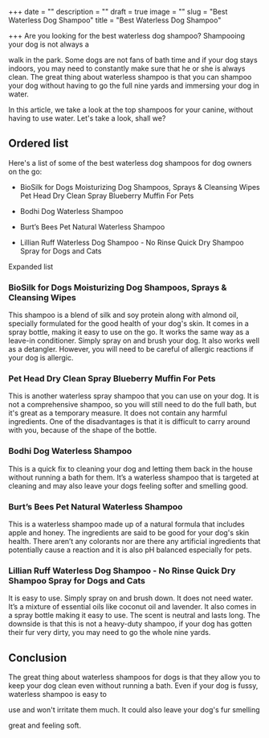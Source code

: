 +++
date = ""
description = ""
draft = true
image = ""
slug = "Best Waterless Dog Shampoo"
title = "Best Waterless Dog Shampoo"

+++
Are you looking for the best waterless dog shampoo? Shampooing your dog is not always a

walk in the park. Some dogs are not fans of bath time and if your dog stays indoors, you may need to constantly make sure that he or she is always clean. The great thing about waterless shampoo is that you can shampoo your dog without having to go the full nine yards and immersing your dog in water.

In this article, we take a look at the top shampoos for your canine, without having to use water. Let's take a look, shall we?

## Ordered list

Here's a list of some of the best waterless dog shampoos for dog owners on the go:

* BioSilk for Dogs Moisturizing Dog Shampoos, Sprays & Cleansing Wipes Pet Head Dry Clean Spray Blueberry Muffin For Pets
* Bodhi Dog Waterless Shampoo
* Burt’s Bees Pet Natural Waterless Shampoo


* Lillian Ruff Waterless Dog Shampoo - No Rinse Quick Dry Shampoo Spray for Dogs and Cats

Expanded list

### BioSilk for Dogs Moisturizing Dog Shampoos, Sprays & Cleansing Wipes

This shampoo is a blend of silk and soy protein along with almond oil, specially formulated for the good health of your dog's skin. It comes in a spray bottle, making it easy to use on the go. It works the same way as a leave-in conditioner. Simply spray on and brush your dog. It also works well as a detangler. However, you will need to be careful of allergic reactions if your dog is allergic.

### Pet Head Dry Clean Spray Blueberry Muffin For Pets

This is another waterless spray shampoo that you can use on your dog. It is not a comprehensive shampoo, so you will still need to do the full bath, but it's great as a temporary measure. It does not contain any harmful ingredients. One of the disadvantages is that it is difficult to carry around with you, because of the shape of the bottle.

### Bodhi Dog Waterless Shampoo

This is a quick fix to cleaning your dog and letting them back in the house without running a bath for them. It’s a waterless shampoo that is targeted at cleaning and may also leave your dogs feeling softer and smelling good.

### 

### Burt’s Bees Pet Natural Waterless Shampoo

This is a waterless shampoo made up of a natural formula that includes apple and honey. The ingredients are said to be good for your dog's skin health. There aren’t any colorants nor are there any artificial ingredients that potentially cause a reaction and it is also pH balanced especially for pets.

### Lillian Ruff Waterless Dog Shampoo - No Rinse Quick Dry Shampoo Spray for Dogs and Cats

It is easy to use. Simply spray on and brush down. It does not need water. It’s a mixture of essential oils like coconut oil and lavender. It also comes in a spray bottle making it easy to use. The scent is neutral and lasts long. The downside is that this is not a heavy-duty shampoo, if your dog has gotten their fur very dirty, you may need to go the whole nine yards.

## Conclusion

The great thing about waterless shampoos for dogs is that they allow you to keep your dog clean even without running a bath. Even if your dog is fussy, waterless shampoo is easy to

use and won't irritate them much. It could also leave your dog's fur smelling

great and feeling soft.
